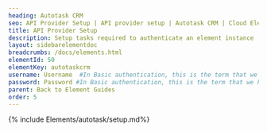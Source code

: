 ```yaml
---
heading: Autotask CRM
seo: API Provider Setup | API provider setup | Autotask CRM | Cloud Elements API Docs
title: API Provider Setup
description: Setup tasks required to authenticate an element instance
layout: sidebarelementdoc
breadcrumbs: /docs/elements.html
elementId: 50
elementKey: autotaskcrm
username: Username  #In Basic authentication, this is the term that we have mapped to our "username" parameter
password: Password #In Basic authentication, this is the term that we have mapped to our "password" parameter
parent: Back to Element Guides
order: 5
---
```


{% include Elements/autotask/setup.md%}
